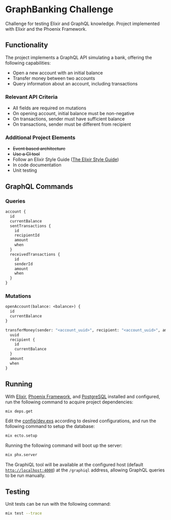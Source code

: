 # GraphBanking Challenge

Challenge for testing Elixir and GraphQL knowledge.
Project implemented with Elixir and the Phoenix Framework.

## Functionality

The project implements a GraphQL API simulating a bank, offering the following capabilities:

- Open a new account with an initial balance
- Transfer money between two accounts
- Query information about an account, including transactions

### Relevant API Criteria

- All fields are required on mutations
- On opening account, initial balance must be non-negative
- On transactions, sender must have sufficient balance
- On transactions, sender must be different from recipient

### Additional Project Elements

- ~~Event based architecture~~
- ~~Use a CI tool~~
- Follow an Elixir Style Guide ([The Elixir Style Guide](https://github.com/christopheradams/elixir_style_guide)) 
- In code documentation
- Unit testing

## GraphQL Commands

### Queries

```graphql
account {
  id
  currentBalance
  sentTransactions {
    id
    recipientId
    amount
    when
  }
  receivedTransactions {
    id
    senderId
    amount
    when
  }
}
```

### Mutations

```graphql
openAccount(balance: <balance>) {
  id
  currentBalance
}
```
```graphql
transferMoney(sender: "<account_uuid>", recipient: "<account_uuid>", amount: <amount>) {
  uuid
  recipient {
    id
    currentBalance
  }
  amount
  when
}
```

## Running

With [Elixir](https://elixir-lang.org/), [Phoenix Framework](https://www.phoenixframework.org/), and [PostgreSQL](https://www.postgresql.org/)
installed and configured, run the following command to acquire project dependencies:

```sh
mix deps.get
```

Edit the [config/dev.exs](./config/dev.exs) according to desired configurations, and run the following command to setup the database:

```sh
mix ecto.setup
```

Running the following command will boot up the server:

```sh
mix phx.server
```

The GraphiQL tool will be available at the configured host (default [`http://localhost:4000`](http://localhost:4000)) at the `/graphiql` address,
allowing GraphQL queries to be run manually.

## Testing

Unit tests can be run with the following command:

```sh
mix test --trace
```

